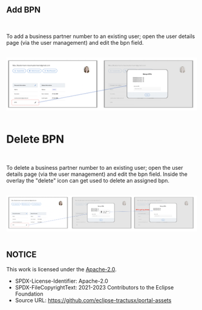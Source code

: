 ## Add BPN

<br>

To add a business partner number to an existing user; open the user details page (via the user management) and edit the bpn field.  
<br>

<img width="900" alt="image" src="https://raw.githubusercontent.com/eclipse-tractusx/portal-assets/main/docs/static/show-associated-bpn.png">
<br>
<br>

# Delete BPN

<br>

To delete a business partner number to an existing user; open the user details page (via the user management) and edit the bpn field.
Inside the overlay the "delete" icon can get used to delete an assigned bpn.  
<br>

<img width="1469" alt="image" src="https://raw.githubusercontent.com/eclipse-tractusx/portal-assets/main/docs/static/delete-associated-bpn.png">
<br>
<br>

## NOTICE

This work is licensed under the [Apache-2.0](https://www.apache.org/licenses/LICENSE-2.0).

- SPDX-License-Identifier: Apache-2.0
- SPDX-FileCopyrightText: 2021-2023 Contributors to the Eclipse Foundation
- Source URL: https://github.com/eclipse-tractusx/portal-assets
